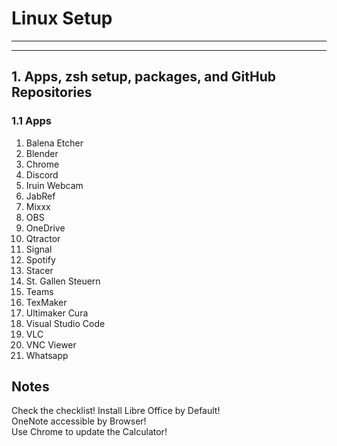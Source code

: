 # Linux Setup

---
---

## 1. Apps, zsh setup, packages, and GitHub Repositories

### 1.1 Apps

1. Balena Etcher
1. Blender
1. Chrome
1. Discord
1. Iruin Webcam
1. JabRef
1. Mixxx
1. OBS
1. OneDrive
1. Qtractor
1. Signal
1. Spotify
1. Stacer
1. St. Gallen Steuern
1. Teams
1. TexMaker
1. Ultimaker Cura
1. Visual Studio Code
1. VLC
1. VNC Viewer
1. Whatsapp

## Notes

Check the checklist!
Install Libre Office by Default!  
OneNote accessible by Browser!  
Use Chrome to update the Calculator!